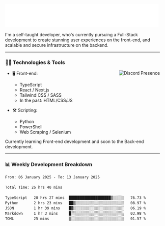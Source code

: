 <img src="assets/wave.svg" alt=":wave:" />

I'm a self-taught developer, who's currently pursuing a Full-Stack development to create stunning user experiences on the front-end, and scalable and secure infrastructure on the backend.

---

### 🧑‍💻 Technologies & Tools

<a href="https://discord.com/users/414304208649453568" target="_blank" rel="nofollow">
   <img src="https://lanyard-profile-readme.vercel.app/api/414304208649453568?idleMessage=Probably%20doing%20something%20else..." alt="Discord Presence" align="right">
</a>

- 🖥️ Front-end:

  - TypeScript
  - React / Next.js
  - Tailwind CSS / SASS
  - In the past: HTML/CSS/JS

- 🛠 Scripting:

  - Python
  - PowerShell
  - Web Scraping / Selenium

Currently learning Front-end development and soon to the Back-end development.

---

### 📊 Weekly Development Breakdown

<!--START_SECTION:waka-->

```txt
From: 06 January 2025 - To: 13 January 2025

Total Time: 26 hrs 40 mins

TypeScript   20 hrs 27 mins  ███████████████████▒░░░░░   76.73 %
Python       2 hrs 23 mins   ██▒░░░░░░░░░░░░░░░░░░░░░░   08.97 %
JSON         1 hr 39 mins    █▓░░░░░░░░░░░░░░░░░░░░░░░   06.19 %
Markdown     1 hr 3 mins     █░░░░░░░░░░░░░░░░░░░░░░░░   03.98 %
TOML         25 mins         ▒░░░░░░░░░░░░░░░░░░░░░░░░   01.57 %
```

<!--END_SECTION:waka-->
